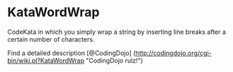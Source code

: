 # KataWordWrap

CodeKata in which you simply wrap a string by inserting line breaks after a certain number of characters.

Find a detailed description [@CodingDojo] (http://codingdojo.org/cgi-bin/wiki.pl?KataWordWrap "CodingDojo rulz!")